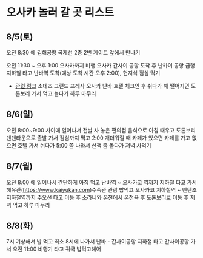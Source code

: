 # 오사카 놀러 갈 곳 리스트


## 8/5(토)

오전 8:30 에 김해공항 국제선 2층 2번 게이트 앞에서 만나기

오전 11:30 ~ 오후 1:00 오사카까지 비행
오사카 간사이 공항 도착 후 난카이 공항 급행 지하철 타고 난바역 도착(예상 도착 시간 오후 2:00), 현지식 점심 먹기
- [관련 링크](https://kr.trip.com/hotels/osaka-hotel-detail-4064224/sotetsu-grand-fresa-osaka-namba/?cityId=219&checkIn=2023-07-31&checkOut=2023-08-01&adult=2&children=0&subStamp=3001547&crn=1&ages=&travelpurpose=0&curr=krw&hasAidInUrl=true&link=title&hoteluniquekey=&subChannel=&masterhotelid_tracelogid=9636f66adf724550b7687fd3017ec197) 소테츠 그랜드 프레사 오사카 난바 호텔 체크인 후 쉬다가 해 떨어지면 도톤보리 가서 먹고 놀다가 하루 마무리

## 8/6(일)
오전 8:00~9:00 사이에 일어나서 전날 사 놓은 편의점 음식으로 아침 때우고 도톤보리 덴덴타운으로 출발 
가서 점심까지 먹고 2:00 개더워질 때 카페가 있으면 카페를 가고 없으면 호텔 가서 쉬다가 5:00 쯤 나와서 산책 좀 돌다가 저녁 사먹기

## 8/7(월)
오전 8:00 에 일어나서 간단하게 아침 먹고 난바역 ~ 오사카코 역까지 지하철 타고 가서 해유관(https://www.kaiyukan.com)수족관 관람
밥먹고 오사카코 지하철역 ~ 벤텐초 지하철역까지 주오선 타고 이동 후 소라니와 온천에서 온천욕 후 도톤보리로 이동 후 저녁 먹고 하루 마무리

## 8/8(화)
7시 기상해서 밥 먹고 최소 8시에 나가서 난바 - 간사이공항 지하철 타고 간사이공항 가서 오전 11:00 비행기 타고 귀국
밥먹고헤어
